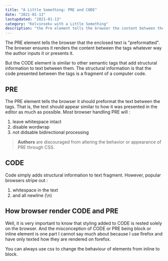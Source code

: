 ```yaml
---
title: "A Little Something: PRE and CODE"
date: "2021-01-13"
lastupdated: "2021-01-13"
category: "Kelvinsekx with a Little Something"
description: "the Pre element tells the browser the content between the tags is \"preformatted\" and that the browser shouldnot add any styling..."
---
```


The PRE element tells the browser that the enclosed text is "preformatted". The browser ensures it renders the content between the tags whatever way the author inputs it or presents it. 

But the CODE element is similar to other semantic tags that add structural information to text between them. The structural information is that the code presented between the tags is a fragment of a computer code.

## PRE
The PRE element tells the browser it should preformat the text between the tags. That is, the text should appear similar to how it was presented in the editor as much as possible. Most browser handling PRE will :
1. leave whitespace intact
2. disable wordwrap
3. not didsable bidirectional processing

> **Authors** are discouraged from altering the behavior or appearance of PRE through CSS.

## CODE
Code simply adds structural information to text fragment.
However, popular browsers stripe out :
1. whitespace in the text
2. and all newline (\n)

## How browser render CODE and PRE
Well, it is very important to know that styling added to CODE is rested solely on the browser. And the misconception of CODE or PRE being block or inline element is one part I cannot say much about because I use firefox and have only texted how they are rendered on forefox.

You can always use css to change the behaviour of elements from inline to block.
